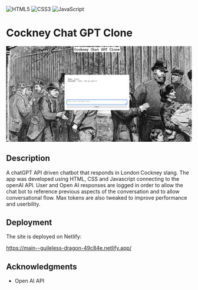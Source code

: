 ![HTML5](https://img.shields.io/badge/html5-%23E34F26.svg?style=for-the-badge&logo=html5&logoColor=white) ![CSS3](https://img.shields.io/badge/css3-%231572B6.svg?style=for-the-badge&logo=css3&logoColor=white) ![JavaScript](https://img.shields.io/badge/javascript-%23323330.svg?style=for-the-badge&logo=javascript&logoColor=%23F7DF1E)

# Cockney Chat GPT Clone

![Cockney Chat GPT Clone](assets/images/screenshot.png)

## Description

A chatGPT API driven chatbot that responds in London Cockney slang. The app was developed using HTML, CSS and Javascript connecting to the openAI API. User and Open AI responses are logged in order to allow the chat bot to reference previous aspects of the conversation and
to allow conversational flow. Max tokens are also tweaked to improve performance and userbility.

## Deployment

The site is deployed on Netlify:

https://main--guileless-dragon-49c84e.netlify.app/

## Acknowledgments

- Open AI API
